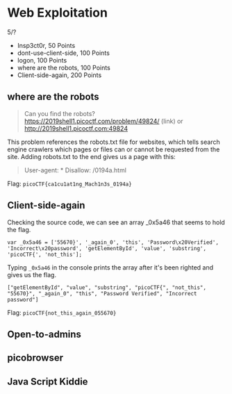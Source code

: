 # Web Exploitation
5/?
- Insp3ct0r, 50 Points
- dont-use-client-side, 100 Points
- logon, 100 Points
- where are the robots, 100 Points
- Client-side-again, 200 Points

## where are the robots
> Can you find the robots? https://2019shell1.picoctf.com/problem/49824/ (link) or http://2019shell1.picoctf.com:49824

This problem references the robots.txt file for websites, which tells search engine crawlers which pages or files can or cannot be requested from the site. Adding robots.txt to the end gives us a page with this:
> User-agent: *
Disallow: /0194a.html

Flag: `picoCTF{ca1cu1at1ng_Mach1n3s_0194a}`


## Client-side-again

Checking the source code, we can see an array _0x5a46 that seems to hold the flag. 
```
var _0x5a46 = ['55670}', '_again_0', 'this', 'Password\x20Verified', 'Incorrect\x20password', 'getElementById', 'value', 'substring', 'picoCTF{', 'not_this'];
```
Typing `_0x5a46` in the console prints the array after it's been righted and gives us the flag.
```
["getElementById", "value", "substring", "picoCTF{", "not_this", "55670}", "_again_0", "this", "Password Verified", "Incorrect password"]
```
Flag: `picoCTF{not_this_again_055670}`


## Open-to-admins

## picobrowser

## Java Script Kiddie

